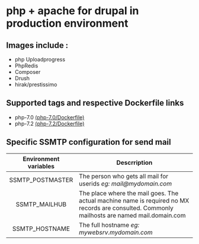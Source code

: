 # php + apache for drupal in production environment

## Images include :

* php Uploadprogress
* PhpRedis
* Composer
* Drush
* hirak/prestissimo

## Supported tags and respective Dockerfile links

* php-7.0 [(php-7.0/Dockerfile)](https://github.com/wallon-ines/drupal-php-apache/blob/master/php-7.0/Dockerfile)
* php-7.2 [(php-7.2/Dockerfile)](https://github.com/wallon-ines/drupal-php-apache/blob/master/php-7.2/Dockerfile)

## Specific SSMTP configuration for send mail

|   Environment variables   | Descrription|
| :-------------: |-------------|
|SSMTP_POSTMASTER|The person who gets all mail for userids _eg: mail@mydomain.com_|
|SSMTP_MAILHUB|The place where the mail goes. The actual machine name is required no MX records are consulted. Commonly mailhosts are named mail.domain.com|
|SSMTP_HOSTNAME|The full hostname _eg: mywebsrv.mydomain.com_|
